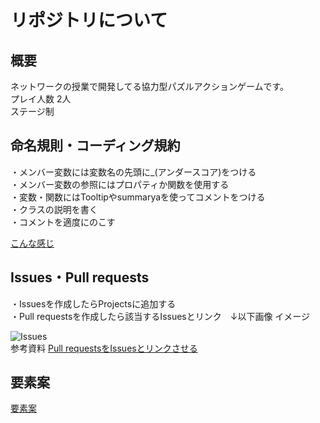 # リポジトリについて
## 概要
ネットワークの授業で開発してる協力型パズルアクションゲームです。  
プレイ人数 2人  
ステージ制

## 命名規則・コーディング規約
・メンバー変数には変数名の先頭に_(アンダースコア)をつける  
・メンバー変数の参照にはプロパティか関数を使用する   
・変数・関数にはTooltipやsummaryaを使ってコメントをつける  
・クラスの説明を書く  
・コメントを適度にのこす 

[こんな感じ](https://github.com/ShinoharaRyuga/2d_jellybrothers/blob/master/Assets/Shinohara/Scripts/RespawnManager.cs)

## Issues・Pull requests
・Issuesを作成したらProjectsに追加する  
・Pull requestsを作成したら該当するIssuesとリンク　↓以下画像 イメージ

![Issues](https://user-images.githubusercontent.com/86392648/178123034-738c7610-015c-489b-8c9f-4ee7663f268f.png)  
参考資料
[Pull requestsをIssuesとリンクさせる](https://tonari-it.com/github-issue-close/)

## 要素案
[要素案](https://drive.google.com/drive/folders/1EzZpdk03KjzjG029Iuoia5yaIyrEV4Nw)
